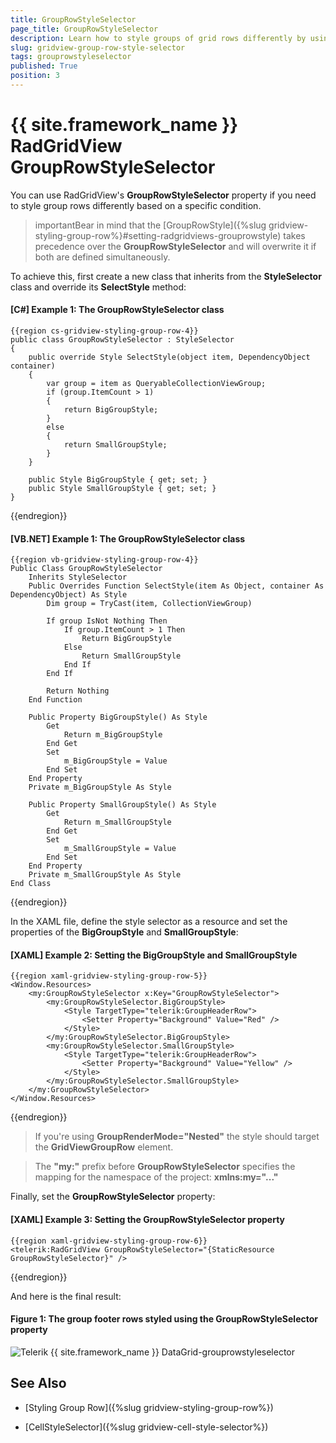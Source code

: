 ```yaml
---
title: GroupRowStyleSelector
page_title: GroupRowStyleSelector
description: Learn how to style groups of grid rows differently by using the GroupRowStyleSelector property of RadGridView - Telerik's {{ site.framework_name }} DataGrid.
slug: gridview-group-row-style-selector
tags: grouprowstyleselector
published: True
position: 3
---
```


# {{ site.framework_name }} RadGridView GroupRowStyleSelector

You can use RadGridView's **GroupRowStyleSelector** property if you need to style group rows differently based on a specific condition.

>importantBear in mind that the [GroupRowStyle]({%slug gridview-styling-group-row%}#setting-radgridviews-grouprowstyle) takes precedence over the **GroupRowStyleSelector** and will overwrite it if both are defined simultaneously.

To achieve this, first create a new class that inherits from the **StyleSelector** class and override its **SelectStyle** method:

#### __[C#] Example 1: The GroupRowStyleSelector class__

	{{region cs-gridview-styling-group-row-4}}
	public class GroupRowStyleSelector : StyleSelector
	{
	    public override Style SelectStyle(object item, DependencyObject container)
	    {
	        var group = item as QueryableCollectionViewGroup;
	        if (group.ItemCount > 1)
	        {
	            return BigGroupStyle;
	        }
	        else
	        {
	            return SmallGroupStyle;
	        }
	    }
	
	    public Style BigGroupStyle { get; set; }
	    public Style SmallGroupStyle { get; set; }
	}
{{endregion}}

#### __[VB.NET] Example 1: The GroupRowStyleSelector class__
	
	{{region vb-gridview-styling-group-row-4}}
	Public Class GroupRowStyleSelector
	    Inherits StyleSelector
	    Public Overrides Function SelectStyle(item As Object, container As DependencyObject) As Style
	        Dim group = TryCast(item, CollectionViewGroup)
	
	        If group IsNot Nothing Then
	            If group.ItemCount > 1 Then
	                Return BigGroupStyle
	            Else
	                Return SmallGroupStyle
	            End If
	        End If
	
	        Return Nothing
	    End Function
	
	    Public Property BigGroupStyle() As Style
	        Get
	            Return m_BigGroupStyle
	        End Get
	        Set
	            m_BigGroupStyle = Value
	        End Set
	    End Property
	    Private m_BigGroupStyle As Style
	
	    Public Property SmallGroupStyle() As Style
	        Get
	            Return m_SmallGroupStyle
	        End Get
	        Set
	            m_SmallGroupStyle = Value
	        End Set
	    End Property
	    Private m_SmallGroupStyle As Style
	End Class
{{endregion}}

In the XAML file, define the style selector as a resource and set the properties of the **BigGroupStyle** and **SmallGroupStyle**:

#### __[XAML] Example 2: Setting the BigGroupStyle and SmallGroupStyle__

	{{region xaml-gridview-styling-group-row-5}}
	<Window.Resources>
	    <my:GroupRowStyleSelector x:Key="GroupRowStyleSelector">
	        <my:GroupRowStyleSelector.BigGroupStyle>
	            <Style TargetType="telerik:GroupHeaderRow">
	                <Setter Property="Background" Value="Red" />
	            </Style>
	        </my:GroupRowStyleSelector.BigGroupStyle>
	        <my:GroupRowStyleSelector.SmallGroupStyle>
	            <Style TargetType="telerik:GroupHeaderRow">
	                <Setter Property="Background" Value="Yellow" />
	            </Style>
	        </my:GroupRowStyleSelector.SmallGroupStyle>
	    </my:GroupRowStyleSelector>
	</Window.Resources>
{{endregion}}

>If you're using **GroupRenderMode="Nested"** the style should target the **GridViewGroupRow** element.

>The **"my:"** prefix before **GroupRowStyleSelector** specifies the mapping for the namespace of the project: **xmlns:my="..."**

Finally, set the **GroupRowStyleSelector** property:

#### __[XAML] Example 3: Setting the GroupRowStyleSelector property__

	{{region xaml-gridview-styling-group-row-6}}
	<telerik:RadGridView GroupRowStyleSelector="{StaticResource GroupRowStyleSelector}" />
{{endregion}}

And here is the final result:

#### __Figure 1: The group footer rows styled using the GroupRowStyleSelector property__

![Telerik {{ site.framework_name }} DataGrid-grouprowstyleselector](images/gridview-grouprowstyleselector.png)

## See Also

* [Styling Group Row]({%slug gridview-styling-group-row%})

* [CellStyleSelector]({%slug gridview-cell-style-selector%})
